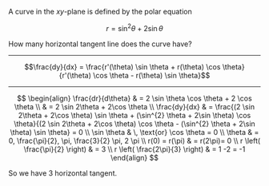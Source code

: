 A curve in the $xy$-plane is defined by the polar equation

$$r = \sin^{2} \theta + 2\sin \theta$$

How many horizontal tangent line does the curve have?

---

$$\frac{dy}{dx} = \frac{r'(\theta) \sin \theta + r(\theta) \cos \theta}{r'(\theta) \cos \theta - r(\theta) \sin \theta}$$

---

$$
\begin{align}
\frac{dr}{d\theta}  & = 2 \sin \theta \cos \theta + 2 \cos \theta \\
 & = 2 \sin 2\theta + 2\cos \theta \\
\frac{dy}{dx}  & = \frac{(2 \sin 2\theta + 2\cos \theta) \sin \theta + (\sin^{2} \theta + 2\sin \theta) \cos \theta}{(2 \sin 2\theta + 2\cos \theta) \cos \theta - (\sin^{2} \theta + 2\sin \theta) \sin \theta} = 0 \\
\sin \theta  & \, \text{or} \cos \theta = 0 \\
\theta  & = 0, \frac{\pi}{2}, \pi, \frac{3}{2} \pi, 2 \pi \\
r(0) = r(\pi) & = r(2\pi)= 0 \\
r \left( \frac{\pi}{2} \right)  & = 3 \\
r \left(  \frac{2\pi}{3} \right)  & = 1 -2 = -1
\end{align}
$$

So we have 3 horizontal tangent.
